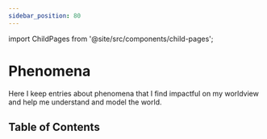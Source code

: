 ```yaml
---
sidebar_position: 80
---
```

import ChildPages from '@site/src/components/child-pages';

# Phenomena

Here I keep entries about phenomena that I find impactful on my worldview and help me understand and model the world.

## Table of Contents

<ChildPages depth={2} />
